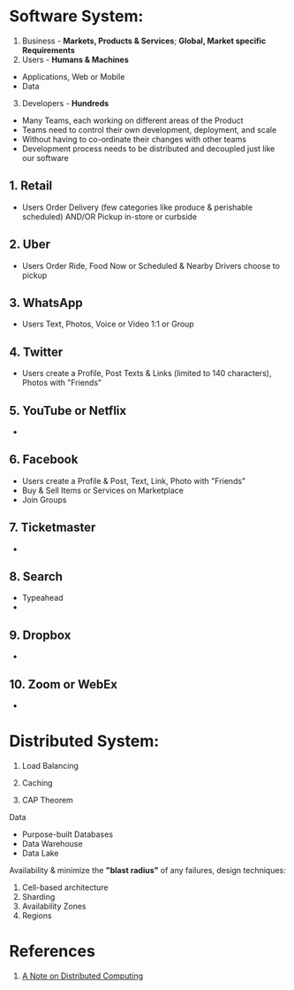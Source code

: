 # Software System:

1. Business - **Markets, Products & Services**; **Global, Market specific Requirements** 
2. Users - **Humans & Machines** 
* Applications, Web or Mobile
* Data
3. Developers - **Hundreds**
* Many Teams, each working on different areas of the Product
* Teams need to control their own development, deployment, and scale
* Without having to co-ordinate their changes with other teams
* Development process needs to be distributed and decoupled just like our software

## 1. Retail
* Users Order Delivery (few categories like produce & perishable scheduled) AND/OR Pickup in-store or curbside
## 2. Uber
* Users Order Ride, Food Now or Scheduled & Nearby Drivers choose to pickup 
## 3. WhatsApp
* Users Text, Photos, Voice or Video 1:1 or Group
## 4. Twitter
* Users create a Profile, Post Texts & Links (limited to 140 characters), Photos with "Friends"
## 5. YouTube or Netflix
* 
## 6. Facebook
* Users create a Profile & Post, Text, Link, Photo with "Friends"
* Buy & Sell Items or Services on Marketplace
* Join Groups
## 7. Ticketmaster
* 
## 8. Search
* Typeahead
* 
## 9. Dropbox
* 

## 10. Zoom or WebEx
*

# Distributed System:

1. Load Balancing
2. Caching

3. CAP Theorem


Data
* Purpose-built Databases
* Data Warehouse
* Data Lake

Availability & minimize the **"blast radius"** of any failures, design techniques:
1. Cell-based architecture
2. Sharding
3. Availability Zones
4. Regions

# References

1. [A Note on Distributed Computing](https://github.com/papers-we-love/papers-we-love/blob/master/distributed_systems/a-note-on-distributed-computing.pdf)
